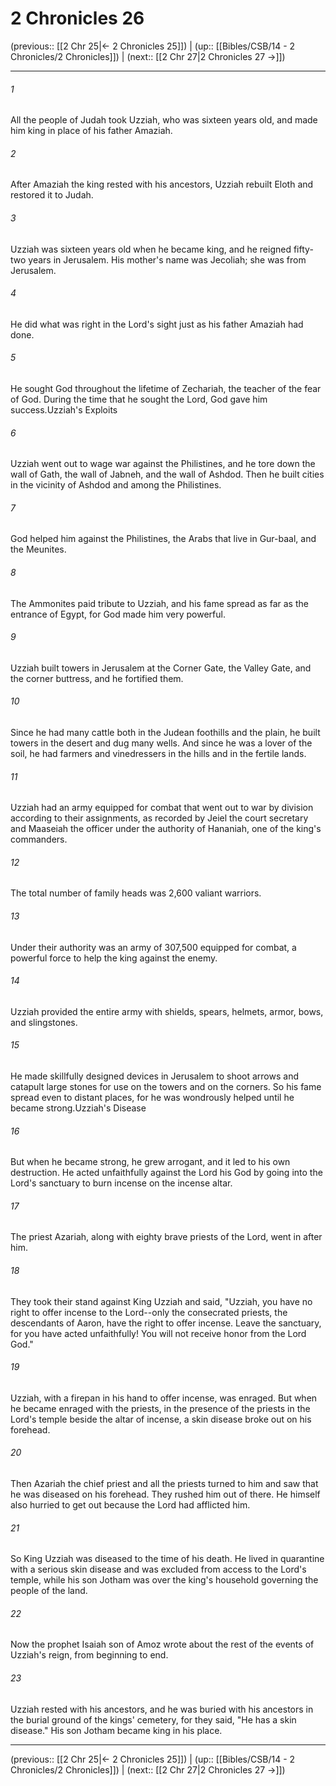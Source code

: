 # 2 Chronicles 26

(previous:: [[2 Chr 25|← 2 Chronicles 25]]) | (up:: [[Bibles/CSB/14 - 2 Chronicles/2 Chronicles]]) | (next:: [[2 Chr 27|2 Chronicles 27 →]])

***


###### 1 
All the people of Judah took Uzziah, who was sixteen years old, and made him king in place of his father Amaziah. 

###### 2 
After Amaziah the king rested with his ancestors, Uzziah rebuilt Eloth and restored it to Judah. 

###### 3 
Uzziah was sixteen years old when he became king, and he reigned fifty-two years in Jerusalem. His mother's name was Jecoliah; she was from Jerusalem. 

###### 4 
He did what was right in the Lord's sight just as his father Amaziah had done. 

###### 5 
He sought God throughout the lifetime of Zechariah, the teacher of the fear of God. During the time that he sought the Lord, God gave him success.Uzziah's Exploits 

###### 6 
Uzziah went out to wage war against the Philistines, and he tore down the wall of Gath, the wall of Jabneh, and the wall of Ashdod. Then he built cities in the vicinity of Ashdod and among the Philistines. 

###### 7 
God helped him against the Philistines, the Arabs that live in Gur-baal, and the Meunites. 

###### 8 
The Ammonites paid tribute to Uzziah, and his fame spread as far as the entrance of Egypt, for God made him very powerful. 

###### 9 
Uzziah built towers in Jerusalem at the Corner Gate, the Valley Gate, and the corner buttress, and he fortified them. 

###### 10 
Since he had many cattle both in the Judean foothills and the plain, he built towers in the desert and dug many wells. And since he was a lover of the soil, he had farmers and vinedressers in the hills and in the fertile lands. 

###### 11 
Uzziah had an army equipped for combat that went out to war by division according to their assignments, as recorded by Jeiel the court secretary and Maaseiah the officer under the authority of Hananiah, one of the king's commanders. 

###### 12 
The total number of family heads was 2,600 valiant warriors. 

###### 13 
Under their authority was an army of 307,500 equipped for combat, a powerful force to help the king against the enemy. 

###### 14 
Uzziah provided the entire army with shields, spears, helmets, armor, bows, and slingstones. 

###### 15 
He made skillfully designed devices in Jerusalem to shoot arrows and catapult large stones for use on the towers and on the corners. So his fame spread even to distant places, for he was wondrously helped until he became strong.Uzziah's Disease 

###### 16 
But when he became strong, he grew arrogant, and it led to his own destruction. He acted unfaithfully against the Lord his God by going into the Lord's sanctuary to burn incense on the incense altar. 

###### 17 
The priest Azariah, along with eighty brave priests of the Lord, went in after him. 

###### 18 
They took their stand against King Uzziah and said, "Uzziah, you have no right to offer incense to the Lord--only the consecrated priests, the descendants of Aaron, have the right to offer incense. Leave the sanctuary, for you have acted unfaithfully! You will not receive honor from the Lord God." 

###### 19 
Uzziah, with a firepan in his hand to offer incense, was enraged. But when he became enraged with the priests, in the presence of the priests in the Lord's temple beside the altar of incense, a skin disease broke out on his forehead. 

###### 20 
Then Azariah the chief priest and all the priests turned to him and saw that he was diseased on his forehead. They rushed him out of there. He himself also hurried to get out because the Lord had afflicted him. 

###### 21 
So King Uzziah was diseased to the time of his death. He lived in quarantine with a serious skin disease and was excluded from access to the Lord's temple, while his son Jotham was over the king's household governing the people of the land. 

###### 22 
Now the prophet Isaiah son of Amoz wrote about the rest of the events of Uzziah's reign, from beginning to end. 

###### 23 
Uzziah rested with his ancestors, and he was buried with his ancestors in the burial ground of the kings' cemetery, for they said, "He has a skin disease." His son Jotham became king in his place.

***

(previous:: [[2 Chr 25|← 2 Chronicles 25]]) | (up:: [[Bibles/CSB/14 - 2 Chronicles/2 Chronicles]]) | (next:: [[2 Chr 27|2 Chronicles 27 →]])
